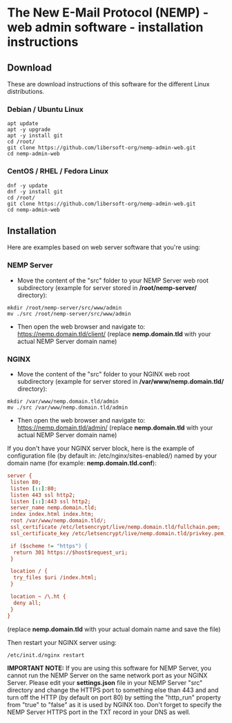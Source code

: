 # The New E-Mail Protocol (NEMP) - web admin software - installation instructions

## Download

These are download instructions of this software for the different Linux distributions.

### Debian / Ubuntu Linux

```console
apt update
apt -y upgrade
apt -y install git
cd /root/
git clone https://github.com/libersoft-org/nemp-admin-web.git
cd nemp-admin-web
```

### CentOS / RHEL / Fedora Linux

```console
dnf -y update
dnf -y install git
cd /root/
git clone https://github.com/libersoft-org/nemp-admin-web.git
cd nemp-admin-web
```

## Installation

Here are examples based on web server software that you're using:

### NEMP Server

- Move the content of the "src" folder to your NEMP Server web root subdirectory (example for server stored in **/root/nemp-server/** directory):

```console
mkdir /root/nemp-server/src/www/admin
mv ./src /root/nemp-server/src/www/admin
```

- Then open the web browser and navigate to: https://nemp.domain.tld/client/ (replace **nemp.domain.tld** with your actual NEMP Server domain name)

### NGINX

- Move the content of the "src" folder to your NGINX web root subdirectory (example for server stored in **/var/www/nemp.domain.tld/** directory):

```console
mkdir /var/www/nemp.domain.tld/admin
mv ./src /var/www/nemp.domain.tld/admin
```

- Then open the web browser and navigate to: https://nemp.domain.tld/admin/ (replace **nemp.domain.tld** with your actual NEMP Server domain name)

If you don't have your NGINX server block, here is the example of configuration file (by default in: /etc/nginx/sites-enabled/) named by your domain name (for example: **nemp.domain.tld.conf**):

```ini
server {
 listen 80;
 listen [::]:80;
 listen 443 ssl http2;
 listen [::]:443 ssl http2;
 server_name nemp.domain.tld;
 index index.html index.htm;
 root /var/www/nemp.domain.tld/;
 ssl_certificate /etc/letsencrypt/live/nemp.domain.tld/fullchain.pem;
 ssl_certificate_key /etc/letsencrypt/live/nemp.domain.tld/privkey.pem;

 if ($scheme != "https") {
  return 301 https://$host$request_uri;
 }

 location / {
  try_files $uri /index.html;
 }

 location ~ /\.ht {
  deny all;
 }
}
```

(replace **nemp.domain.tld** with your actual domain name and save the file)

Then restart your NGINX server using:

```console
/etc/init.d/nginx restart
```

**IMPORTANT NOTE:** If you are using this software for NEMP Server, you cannot run the NEMP Server on the same network port as your NGINX Server. Please edit your **settings.json** file in your NEMP Server "src" directory and change the HTTPS port to something else than 443 and and turn off the HTTP (by default on port 80) by setting the "http_run" property from "true" to "false" as it is used by NGINX too. Don't forget to specify the NEMP Server HTTPS port in the TXT record in your DNS as well.
